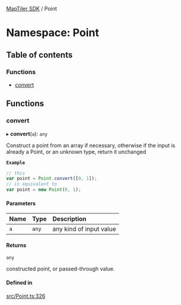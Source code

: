 [MapTiler SDK](../README.md) / Point

# Namespace: Point

## Table of contents

### Functions

- [convert](Point.md#convert)

## Functions

### convert

▸ **convert**(`a`): `any`

Construct a point from an array if necessary, otherwise if the input
is already a Point, or an unknown type, return it unchanged

**`Example`**

```ts
// this
var point = Point.convert([0, 1]);
// is equivalent to
var point = new Point(0, 1);
```

#### Parameters

| Name | Type | Description |
| :------ | :------ | :------ |
| `a` | `any` | any kind of input value |

#### Returns

`any`

constructed point, or passed-through value.

#### Defined in

[src/Point.ts:326](https://github.com/maptiler/maptiler-sdk-js/blob/69e59e2/src/Point.ts#L326)
